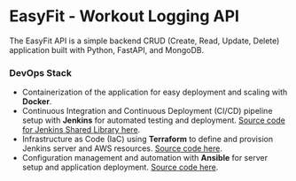 # EasyFit - Workout Logging API


The EasyFit API is a simple backend CRUD (Create, Read, Update, Delete) application built with Python, FastAPI, and MongoDB. 

### DevOps Stack

- Containerization of the application for easy deployment and scaling with **Docker**.
- Continuous Integration and Continuous Deployment (CI/CD) pipeline setup with **Jenkins** for automated testing and deployment. [Source code for Jenkins Shared Library here](https://github.com/flaviassantos/jenkins-shared-library/tree/master).
- Infrastructure as Code (IaC) using **Terraform** to define and provision Jenkins server and AWS resources. [Source code here](https://github.com/flaviassantos/terraform-projects/tree/master/digital-ocean-jenkins-server).
- Configuration management and automation with **Ansible** for server setup and application deployment. [Source code here](https://github.com/flaviassantos/ansible-projects/tree/master/configure-jenkins-server-do).